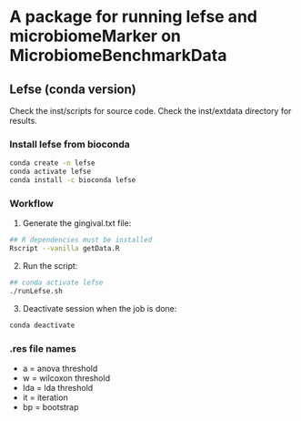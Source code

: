 # A package for running lefse and microbiomeMarker on MicrobiomeBenchmarkData

## Lefse (conda version)

Check the inst/scripts for source code.
Check the inst/extdata directory for results.

### Install lefse from bioconda

```bash
conda create -n lefse
conda activate lefse
conda install -c bioconda lefse
```

### Workflow

1. Generate the gingival.txt file:

```bash
## R dependencies must be installed
Rscript --vanilla getData.R
```
2. Run the script:

```bash
## conda activate lefse 
./runLefse.sh
```

3. Deactivate session when the job is done:

```bash
conda deactivate
```

### .res file names
+ a = anova threshold
+ w = wilcoxon threshold
+ lda = lda threshold
+ it = iteration
+ bp = bootstrap
